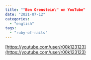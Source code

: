 ```yaml
---
title: ""Ben Orenstein\" on YouTube"
date: "2021-07-12"
categories: 
  - "english"
tags: 
  - "ruby-of-rails"
---
```


[https://youtube.com/user/r00k123123](https://youtube.com/user/r00k123123)
